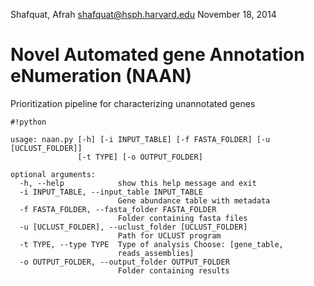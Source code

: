 Shafquat, Afrah
shafquat@hsph.harvard.edu
November 18, 2014

Novel Automated gene Annotation eNumeration (NAAN)
===================================================

Prioritization pipeline for characterizing unannotated genes

```
#!python

usage: naan.py [-h] [-i INPUT_TABLE] [-f FASTA_FOLDER] [-u [UCLUST_FOLDER]]
               [-t TYPE] [-o OUTPUT_FOLDER]

optional arguments:
  -h, --help            show this help message and exit
  -i INPUT_TABLE, --input_table INPUT_TABLE
                        Gene abundance table with metadata
  -f FASTA_FOLDER, --fasta_folder FASTA_FOLDER
                        Folder containing fasta files
  -u [UCLUST_FOLDER], --uclust_folder [UCLUST_FOLDER]
                        Path for UCLUST program
  -t TYPE, --type TYPE  Type of analysis Choose: [gene_table,
                        reads_assemblies]
  -o OUTPUT_FOLDER, --output_folder OUTPUT_FOLDER
                        Folder containing results

```



